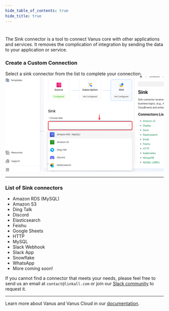 ```yaml
--- 
hide_table_of_contents: true
hide_title: true
---
```


#

The Sink connector is a tool to connect Vanus core with other applications and services. It removes the complication of integration by sending the data to your application or service.

### Create a Custom Connection

Select a sink connector from the list to complete your connection.
![img_1.png](images/img_1.png)

---

### List of Sink connectors

- Amazon RDS (MySQL)
- Amazon S3
- Ding Talk
- Discord
- Elasticsearch
- Feishu
- Google Sheets
- HTTP
- MySQL
- Slack Webhook
- Slack App
- Snowflake
- WhatsApp
- More coming soon!

If you cannot find a connector that meets your needs, please feel free to send us an email at `contact@linkall.com` or join our [Slack community](https://join.slack.com/t/vanusworkspace/shared_invite/zt-1irlglugm-CHWGHKd2Nzs7yYhzEMnMlg) to request it.

---

Learn more about Vanus and Vanus Cloud in our [documentation](https://docs.vanus.ai).
